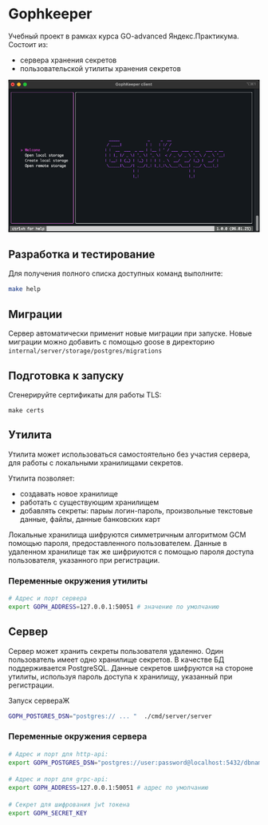 # Gophkeeper

Учебный проект в рамках курса GO-advanced Яндекс.Практикума. Состоит из: 
- сервера хранения секретов
- пользовательской утилиты хранения секретов

![Gophkeeper](docs/img/main.png)

## Разработка и тестирование
Для получения полного списка доступных команд выполните:
```bash
make help
```

## Миграции
Сервер автоматически применит новые миграции при запуске. 
Новые миграции можно добавить с помощью goose в директорию `internal/server/storage/postgres/migrations`


## Подготовка к запуску 
Сгенерируйте сертификаты для работы TLS:
```
make certs 
```

## Утилита
Утилита может использоваться самостоятельно без участия сервера, для работы с локальными хранилищами секретов. 

Утилита позволяет: 
- создавать новое хранилище
- работать с существующим хранилищем
- добавлять секреты: парыы логин-пароль, произвольные текстовые данные, файлы, данные банковских карт

Локальные хранилища шифруются симметричным алгоритмом GCM  помощью пароля, предоставленного пользователем.
Данные в удаленном хранилище так же шифриуются с помощью пароля доступа пользователя, указанного при регистрации.


### Переменные окружения утилиты

```bash
# Адрес и порт сервера
export GOPH_ADDRESS=127.0.0.1:50051 # значение по умолчанию
```

## Сервер
Сервер может хранить секреты пользователя удаленно. Один пользователь имеет одно хранилище секретов. В качестве БД поддерживается PostgreSQL. Данные секретов шифруются на стороне утилиты, используя пароль доступа к хранилищу, указанный при регистрации. 

Запуск сервераЖ
```bash
GOPH_POSTGRES_DSN="postgres:// ... "  ./cmd/server/server 
```


### Переменные окружения сервера
```bash
# Адрес и порт для http-api:
export GOPH_POSTGRES_DSN="postgres://user:password@localhost:5432/dbname?sslmode=disable" 

# Адрес и порт для grpc-api:
export GOPH_ADDRESS=127.0.0.1:50051 # адрес по умолчанию

# Секрет для шифрования jwt токена
export GOPH_SECRET_KEY
```

